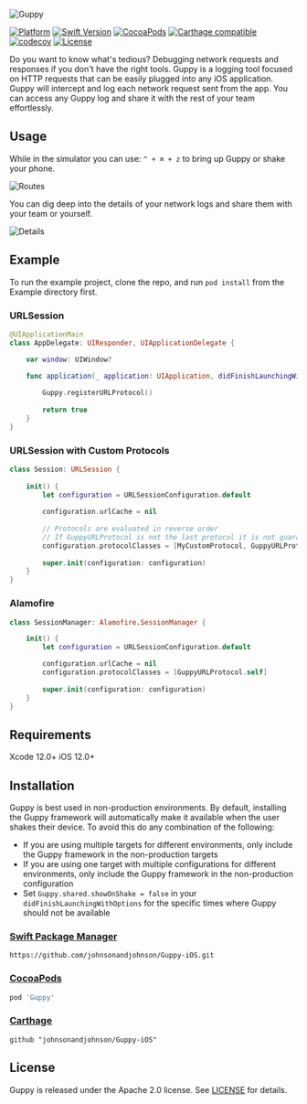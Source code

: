 ![Guppy](https://raw.githubusercontent.com/johnsonandjohnson/Guppy-iOS/master/Screenshots/Guppy.png)

[![Platform](https://img.shields.io/badge/platform-iOS-green.svg?style=flat)](https://img.shields.io/badge/platform-iOS-blue.svg?style=flat)
[![Swift Version](https://img.shields.io/badge/Swift-5.0+-F16D39.svg?style=flat)](https://developer.apple.com/swift)
[![CocoaPods](https://img.shields.io/cocoapods/v/Guppy.svg?style=flat)](https://cocoapods.org/pods/Guppy)
[![Carthage compatible](https://img.shields.io/badge/Carthage-compatible-4BC51D.svg?style=flat)](https://github.com/Carthage/Carthage)
[![codecov](https://codecov.io/gh/johnsonandjohnson/Guppy-iOS/branch/master/graph/badge.svg)](https://codecov.io/gh/johnsonandjohnson/Guppy-iOS)
[![License](https://img.shields.io/badge/License-Apache%202.0-blue.svg)](https://opensource.org/licenses/Apache-2.0)

Do you want to know what's tedious? Debugging network requests and responses if you don't have the right tools. Guppy is a logging tool focused on HTTP requests that can be easily plugged into any iOS application. Guppy will intercept and log each network request sent from the app. You can access any Guppy log and share it with the rest of your team effortlessly.

## Usage

While in the simulator you can use: `^ + ⌘ + z` to bring up Guppy or shake your phone.

![Routes](https://raw.githubusercontent.com/johnsonandjohnson/Guppy-iOS/master/Screenshots/Routes.png)


You can dig deep into the details of your network logs and share them with your team or yourself.

![Details](https://raw.githubusercontent.com/johnsonandjohnson/Guppy-iOS/master/Screenshots/Details.png) 


## Example

To run the example project, clone the repo, and run `pod install` from the Example directory first.

### URLSession

```swift
@UIApplicationMain
class AppDelegate: UIResponder, UIApplicationDelegate {

    var window: UIWindow?

    func application(_ application: UIApplication, didFinishLaunchingWithOptions launchOptions: [UIApplication.LaunchOptionsKey: Any]?) -> Bool {
        
        Guppy.registerURLProtocol()
        
        return true
    }
}
```

### URLSession with Custom Protocols

```swift 
class Session: URLSession {
    
    init() {
        let configuration = URLSessionConfiguration.default
        
        configuration.urlCache = nil
        
        // Protocols are evaluated in reverse order
        // If GuppyURLProtocol is not the last protocol it is not guaranteed to be executed
        configuration.protocolClasses = [MyCustomProtocol, GuppyURLProtocol.self]
        
        super.init(configuration: configuration)
    }
}

```

### Alamofire

```swift 
class SessionManager: Alamofire.SessionManager {

    init() {
        let configuration = URLSessionConfiguration.default

        configuration.urlCache = nil
        configuration.protocolClasses = [GuppyURLProtocol.self]
        
        super.init(configuration: configuration)
    }
}
```


## Requirements

Xcode 12.0+
iOS 12.0+

## Installation

Guppy is best used in non-production environments. By default, installing the Guppy framework will automatically make it available when the user shakes their device. To avoid this do any combination of the following:
* If you are using multiple targets for different environments, only include the Guppy framework in the non-production targets
* If you are using one target with multiple configurations for different environments, only include the Guppy framework in the non-production configuration
* Set `Guppy.shared.showOnShake = false` in your `didFinishLaunchingWithOptions` for the specific times where Guppy should not be available

### [Swift Package Manager](https://swift.org/package-manager/)

```
https://github.com/johnsonandjohnson/Guppy-iOS.git
```

### [CocoaPods](https://cocoapods.org)

```ruby
pod 'Guppy'
```

### [Carthage](https://github.com/Carthage/Carthage)

```
github "johnsonandjohnson/Guppy-iOS"
```

## License

Guppy is released under the Apache 2.0 license. See [LICENSE](https://github.com/johnsonandjohnson/Guppy-iOS/blob/master/LICENSE) for details.
